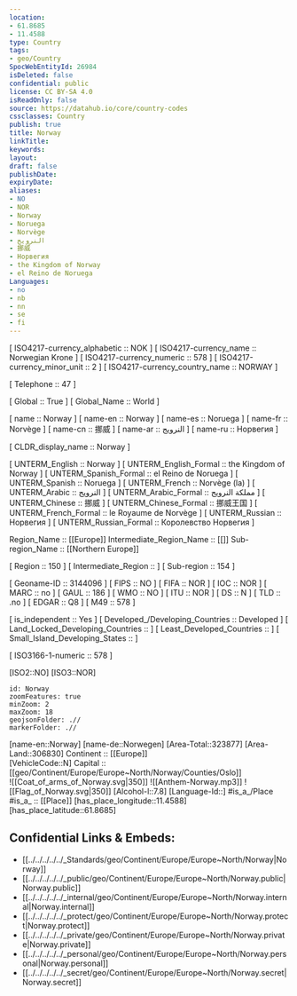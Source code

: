 ```yaml
---
location:
- 61.8685
- 11.4588
type: Country
tags:
- geo/Country
SpocWebEntityId: 26984
isDeleted: false
confidential: public
license: CC BY-SA 4.0
isReadOnly: false
source: https://datahub.io/core/country-codes
cssclasses: Country
publish: true
title: Norway
linkTitle: 
keywords: 
layout: 
draft: false
publishDate: 
expiryDate: 
aliases:
- NO
- NOR
- Norway
- Noruega
- Norvège
- النرويج
- 挪威
- Норвегия
- the Kingdom of Norway
- el Reino de Noruega
Languages:
- no
- nb
- nn
- se
- fi
---
```



[	ISO4217-currency_alphabetic	 :: NOK ] 
[	ISO4217-currency_name	 :: Norwegian Krone ] 
[	ISO4217-currency_numeric	 :: 578 ] 
[	ISO4217-currency_minor_unit	 :: 2 ] 
[	ISO4217-currency_country_name	 :: NORWAY ] 

[	Telephone	 :: 47 ] 

[	Global	 :: True ] 
[	Global_Name	 :: World ] 

[	name	 :: Norway ] 
[	name-en	 :: Norway ] 
[	name-es	 :: Noruega ] 
[	name-fr	 :: Norvège ] 
[	name-cn	 :: 挪威 ] 
[	name-ar	 :: النرويج ] 
[	name-ru	 :: Норвегия ] 

[	CLDR_display_name	 :: Norway ] 

[	UNTERM_English	 :: Norway ] 
[	UNTERM_English_Formal	 :: the Kingdom of Norway ] 
[	UNTERM_Spanish_Formal	 :: el Reino de Noruega ] 
[	UNTERM_Spanish	 :: Noruega ] 
[	UNTERM_French	 :: Norvège (la) ] 
[	UNTERM_Arabic	 :: النرويج ] 
[	UNTERM_Arabic_Formal	 :: مملكة النرويج ] 
[	UNTERM_Chinese	 :: 挪威 ] 
[	UNTERM_Chinese_Formal	 :: 挪威王国 ] 
[	UNTERM_French_Formal	 :: le Royaume de Norvège ] 
[	UNTERM_Russian	 :: Норвегия ] 
[	UNTERM_Russian_Formal	 :: Королевство Норвегия ] 

Region_Name ::  [[Europe]] 
Intermediate_Region_Name ::  [[]] 
Sub-region_Name ::  [[Northern Europe]] 

[	Region	 :: 150 ] 
[	Intermediate_Region	 ::  ] 
[	Sub-region	 :: 154 ] 

[	Geoname-ID	 :: 3144096 ] 
[	FIPS	 :: NO ] 
[	FIFA	 :: NOR ] 
[	IOC	 :: NOR ] 
[	MARC	 :: no ] 
[	GAUL	 :: 186 ] 
[	WMO	 :: NO ] 
[	ITU	 :: NOR ] 
[	DS	 :: N ] 
[	TLD	 :: .no ] 
[	EDGAR	 :: Q8 ] 
[	M49	 :: 578 ] 

[	is_independent	 :: Yes ] 
[	Developed_/Developing_Countries	 :: Developed ] 
[	Land_Locked_Developing_Countries	 ::  ] 
[	Least_Developed_Countries	 ::  ] 
[	Small_Island_Developing_States	 ::  ] 

[	ISO3166-1-numeric	 :: 578 ] 


[ISO2::NO] 
[ISO3::NOR] 

```leaflet
id: Norway
zoomFeatures: true 
minZoom: 2 
maxZoom: 18
geojsonFolder: .// 
markerFolder: .//
```

[name-en::Norway] 
[name-de::Norwegen] 
[Area-Total::323877] 
[Area-Land::306830] 
Continent :: [[Europe]]  
[VehicleCode::N] 
Capital :: [[geo/Continent/Europe/Europe~North/Norway/Counties/Oslo]]  
![[Coat_of_arms_of_Norway.svg|350]] 
![[Anthem-Norway.mp3]] 
![[Flag_of_Norway.svg|350]] 
[Alcohol-l::7.8] 
[Language-Id::] 
#is_a_/Place  
#is_a_ :: [[Place]] 
[has_place_longitude::11.4588] 
[has_place_latitude::61.8685] 



## Confidential Links & Embeds: 
- [[../../../../../_Standards/geo/Continent/Europe/Europe~North/Norway|Norway]] 
- [[../../../../../_public/geo/Continent/Europe/Europe~North/Norway.public|Norway.public]] 
- [[../../../../../_internal/geo/Continent/Europe/Europe~North/Norway.internal|Norway.internal]] 
- [[../../../../../_protect/geo/Continent/Europe/Europe~North/Norway.protect|Norway.protect]] 
- [[../../../../../_private/geo/Continent/Europe/Europe~North/Norway.private|Norway.private]] 
- [[../../../../../_personal/geo/Continent/Europe/Europe~North/Norway.personal|Norway.personal]] 
- [[../../../../../_secret/geo/Continent/Europe/Europe~North/Norway.secret|Norway.secret]] 
